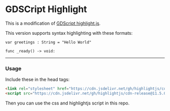 # GDSCript Highlight
This is a modification of [GDScript highlight.js](https://github.com/highlightjs/highlightjs-gdscript).

This version supports syntax highlighting with these formats:

`var greetings : String = "Hello World"`

`func _ready() -> void:`

---

### Usage
Include these in the head tags:

```html
<link rel="stylesheet" href="https://cdn.jsdelivr.net/gh/highlightjs/cdn-release@11.5.0/build/styles/default.min.css">
<script src="https://cdn.jsdelivr.net/gh/highlightjs/cdn-release@11.5.0/build/highlight.min.js"></script>
```

Then you can use the css and highlightjs script in this repo.
